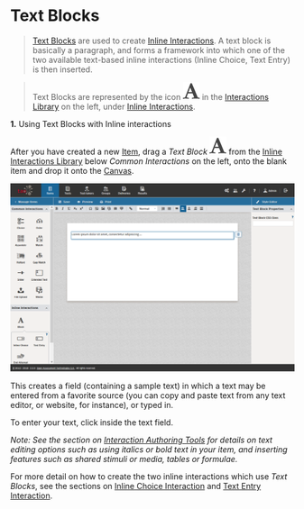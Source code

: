 # Text Blocks

>[Text Blocks](../appendix/glossary.md#text-block) are used to create [Inline Interactions](../appendix/glossary.md#inline-interactions). A text block is basically a paragraph, and forms a framework into which one of the two available text-based inline interactions (Inline Choice, Text Entry) is then inserted.

> Text Blocks are represented by the icon ![Block](../resources/_icons/font.png) in the [Interactions Library](../appendix/glossary.md#interactions-library) on the left, under [Inline Interactions](../appendix/glossary.md#inline-interactions).

   
**1.** Using Text Blocks with Inline interactions

After you have created a new [Item](../appendix/glossary.md#item), drag a *Text Block*  ![Block](../resources/_icons/font.png) from the [Inline Interactions Library](../appendix/glossary.md#inline-interactions-library) below *Common Interactions* on the left, onto the blank item and drop it onto the [Canvas](../appendix/glossary.md#canvas).


![Text Block](../resources/backend/items/authoring-86.png)

This creates a field (containing a sample text) in which a text may be entered from a favorite source (you can copy and paste text from any text editor, or website, for instance), or typed in.

To enter your text, click inside the text field.

*Note: See the section on [Interaction Authoring Tools](../interactions/interaction-authoring-tools.md) for details on text editing options such as using italics or bold text in your item, and inserting features such as shared stimuli or media, tables or formulae.*

For more detail on how to create the two inline interactions which use *Text Blocks*, see the sections on [Inline Choice Interaction](../interactions/inline-choice-interaction.md) and [Text Entry Interaction](../interactions/text-entry-interaction.md).
